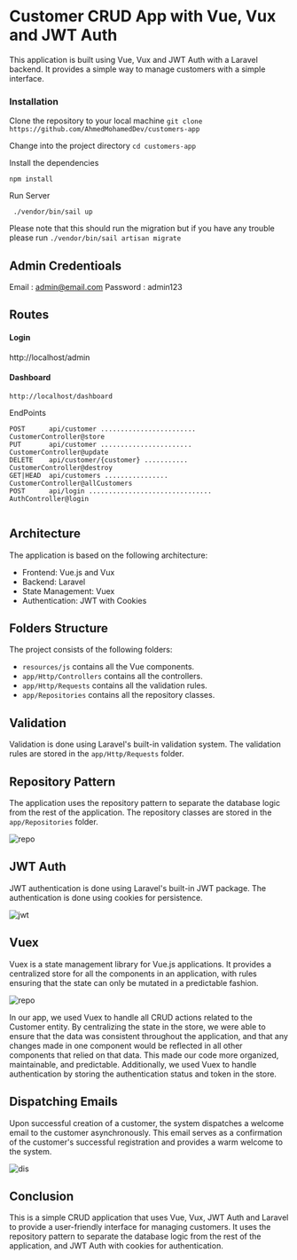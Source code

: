 # Customer CRUD App with Vue, Vux and JWT Auth

This application is built using Vue, Vux and JWT Auth with a Laravel backend. It provides a simple way to manage customers with a simple interface.


### Installation

Clone the repository to your local machine
``git clone https://github.com/AhmedMohamedDev/customers-app``

Change into the project directory
``cd customers-app``

Install the dependencies

``npm install``

Run Server

`` ./vendor/bin/sail up``

Please note that this should run the migration but if you have any trouble please run ``./vendor/bin/sail artisan migrate``

## Admin Credentioals

Email : admin@email.com
Password : admin123

## Routes

#### Login  
http://localhost/admin

#### Dashboard 
`` http://localhost/dashboard ``

EndPoints

```
POST      api/customer ........................ CustomerController@store
PUT       api/customer ....................... CustomerController@update
DELETE    api/customer/{customer} ........... CustomerController@destroy
GET|HEAD  api/customers ................ CustomerController@allCustomers
POST      api/login ............................... AuthController@login
  
```
## Architecture

The application is based on the following architecture:

- Frontend: Vue.js and Vux
- Backend: Laravel
- State Management: Vuex
- Authentication: JWT with Cookies

## Folders Structure

The project consists of the following folders:

- `resources/js` contains all the Vue components.
- `app/Http/Controllers` contains all the controllers.
- `app/Http/Requests` contains all the validation rules.
- `app/Repositories` contains all the repository classes.

## Validation

Validation is done using Laravel's built-in validation system. The validation rules are stored in the `app/Http/Requests` folder.

## Repository Pattern

The application uses the repository pattern to separate the database logic from the rest of the application. The repository classes are stored in the `app/Repositories` folder.

![repo](https://blog.logrocket.com/wp-content/uploads/2022/02/repository-pattern-diagram.png)

## JWT Auth

JWT authentication is done using Laravel's built-in JWT package. The authentication is done using cookies for persistence.

![jwt](https://i.stack.imgur.com/0GAlG.png)

## Vuex

Vuex is a state management library for Vue.js applications. It provides a centralized store for all the components in an application, with rules ensuring that the state can only be mutated in a predictable fashion.

![repo](https://miro.medium.com/v2/resize:fit:720/0*5BcWxyQW7ai1JsVd.gif)

In our app, we used Vuex to handle all CRUD actions related to the Customer entity. By centralizing the state in the store, we were able to ensure that the data was consistent throughout the application, and that any changes made in one component would be reflected in all other components that relied on that data. This made our code more organized, maintainable, and predictable. Additionally, we used Vuex to handle authentication by storing the authentication status and token in the store.

## Dispatching Emails

Upon successful creation of a customer, the system dispatches a welcome email to the customer asynchronously. This email serves as a confirmation of the customer's successful registration and provides a warm welcome to the system.

![dis](https://dev-to-uploads.s3.amazonaws.com/uploads/articles/rwosfraplff3jbd7wa08.png)

## Conclusion

This is a simple CRUD application that uses Vue, Vux, JWT Auth and Laravel to provide a user-friendly interface for managing customers. It uses the repository pattern to separate the database logic from the rest of the application, and JWT Auth with cookies for authentication.

